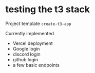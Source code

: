 # testing the t3 stack

Project template `create-t3-app`

Currently implemented

* Vercel deployment
* Google login
* discord login
* github login
* a few basic endpoints
